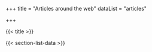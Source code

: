 +++
title = "Articles around the web"
dataList = "articles"

+++

{{< title >}}

{{< section-list-data >}}
